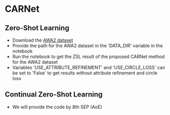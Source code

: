 # CARNet
## Zero-Shot Learning
- Download the [AWA2 dataset](http://datasets.d2.mpi-inf.mpg.de/xian/xlsa17.zip)
- Provide the path for the AWA2 dataset in the 'DATA_DIR' variable in the notebook 
- Run the notebook to get the ZSL result of the proposed CARNet method for the AWA2 dataset 
- Variables 'USE_ATTRIBUTE_REFINEMENT' and 'USE_CIRCLE_LOSS' can be set to 'False' to get results without attribute refinement and circle loss 

## Continual Zero-Shot Learning
- We will provide the code by 8th SEP (AoE)
